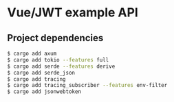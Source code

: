 # Vue/JWT example API

## Project dependencies

```bash
$ cargo add axum
$ cargo add tokio --features full
$ cargo add serde --features derive
$ cargo add serde_json
$ cargo add tracing
$ cargo add tracing_subscriber --features env-filter
$ cargo add jsonwebtoken
```

